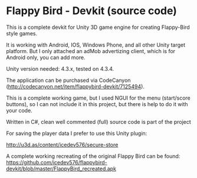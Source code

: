 Flappy Bird - Devkit (source code)
=================

This is a complete devkit for Unity 3D game engine for creating Flappy-Bird style games.

It is working with Android, IOS, Windows Phone, and all other Unity target platform. But I only attached an adMob advertizing client, which is for Android only, you can add more.

Unity version needed: 4.3.x, tested on 4.3.4.

The application can be purchased via CodeCanyon (http://codecanyon.net/item/flappybird-devkit/7125494).

This is a complete working game, but I used NGUI for the menu (start/score buttons), so I can not include it in this project, but there is help to do it with your code.

Written in C#, clean well commented (full) source code is part of the project

For saving the player data I prefer to use this Unity plugin:

http://u3d.as/content/icedev576/secure-store

A complete working recreating of the original Flappy Bird can be found:
https://github.com/icedev576/flappybird-devkit/blob/master/FlappyBird_recreated.apk
